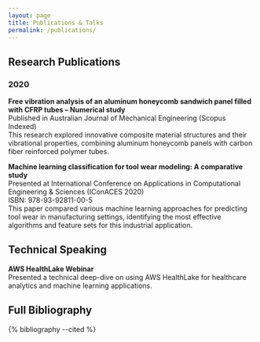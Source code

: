 ```yaml
---
layout: page
title: Publications & Talks
permalink: /publications/
---
```


## Research Publications

### 2020

**Free vibration analysis of an aluminum honeycomb sandwich panel filled with CFRP tubes – Numerical study**  
Published in Australian Journal of Mechanical Engineering (Scopus Indexed)  
This research explored innovative composite material structures and their vibrational properties, combining aluminum honeycomb panels with carbon fiber reinforced polymer tubes.

**Machine learning classification for tool wear modeling: A comparative study**  
Presented at International Conference on Applications in Computational Engineering & Sciences (IConACES 2020)  
ISBN: 978-93-92811-00-5  
This paper compared various machine learning approaches for predicting tool wear in manufacturing settings, identifying the most effective algorithms and feature sets for this industrial application.

## Technical Speaking

**AWS HealthLake Webinar**  
Presented a technical deep-dive on using AWS HealthLake for healthcare analytics and machine learning applications.

## Full Bibliography

{% bibliography --cited %}
